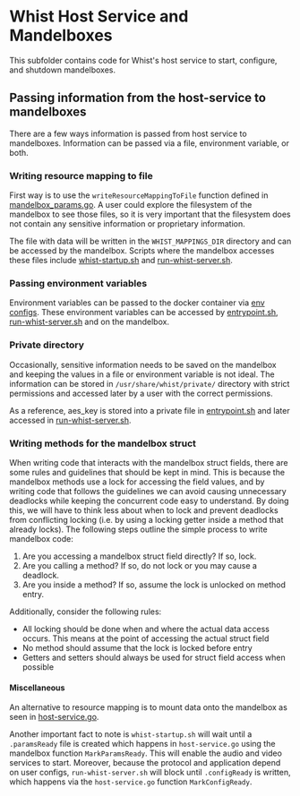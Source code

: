 # Whist Host Service and Mandelboxes

This subfolder contains code for Whist's host service to start, configure, and shutdown mandelboxes.

## Passing information from the host-service to mandelboxes

There are a few ways information is passed from host service to mandelboxes. Information can be passed via a file, environment variable, or both.

### Writing resource mapping to file

First way is to use the `writeResourceMappingToFile` function defined in [mandelbox_params.go](https://github.com/whisthq/whist/blob/dev/host-service/mandelbox/mandelbox_params.go#L73). A user could explore the filesystem of the mandelbox to see those files, so it is very important that the filesystem does not contain any sensitive information or proprietary information.

The file with data will be written in the `WHIST_MAPPINGS_DIR` directory and can be accessed by the mandelbox. Scripts where the mandelbox accesses these files include [whist-startup.sh](https://github.com/whisthq/whist/blob/dev/mandelboxes/base/startup/whist-startup.sh) and [run-whist-server.sh](https://github.com/whisthq/whist/blob/dev/mandelboxes/base/main/run-whist-server.sh#L13).

### Passing environment variables

Environment variables can be passed to the docker container via [env configs](https://github.com/whisthq/whist/blob/dev/host-service/host-service.go#L233). These environment variables can be accessed by [entrypoint.sh](https://github.com/whisthq/whist/blob/dev/mandelboxes/base/startup/entrypoint.sh), [run-whist-server.sh](https://github.com/whisthq/whist/blob/dev/mandelboxes/base/main/run-whist-server.sh#L13) and on the mandelbox.

### Private directory

Occasionally, sensitive information needs to be saved on the mandelbox and keeping the values in a file or environment variable is not ideal. The information can be stored in `/usr/share/whist/private/` directory with strict permissions and accessed later by a user with the correct permissions.

As a reference, aes_key is stored into a private file in [entrypoint.sh](https://github.com/whisthq/whist/blob/dev/mandelboxes/base/startup/entrypoint.sh#L14) and later accessed in [run-whist-server.sh](https://github.com/whisthq/whist/blob/dev/mandelboxes/base/main/run-whist-server.sh#L11).

### Writing methods for the mandelbox struct

When writing code that interacts with the mandelbox struct fields, there are some rules and guidelines that should be kept in mind. This is because the mandelbox methods use a lock for accessing the field values, and by writing code that follows the guidelines we can avoid causing unnecessary deadlocks while keeping the concurrent code easy to understand. By doing this, we will have to think less about when to lock and prevent deadlocks from conflicting locking (i.e. by using a locking getter inside a method that already locks). The following steps outline the simple process to write mandelbox code:

1. Are you accessing a mandelbox struct field directly? If so, lock.
2. Are you calling a method? If so, do not lock or you may cause a deadlock.
3. Are you inside a method? If so, assume the lock is unlocked on method entry.

Additionally, consider the following rules:

- All locking should be done when and where the actual data access occurs. This means at the point of accessing the actual struct field
- No method should assume that the lock is locked before entry
- Getters and setters should always be used for struct field access when possible

#### Miscellaneous

An alternative to resource mapping is to mount data onto the mandelbox as seen in [host-service.go](https://github.com/whisthq/whist/blob/dev/host-service/host-service.go#L564).

Another important fact to note is `whist-startup.sh` will wait until a `.paramsReady` file is created which happens in `host-service.go` using the mandelbox function `MarkParamsReady`. This will enable the audio and video services to start. Moreover, because the protocol and application depend on user configs, `run-whist-server.sh` will block until `.configReady` is written, which happens via the `host-service.go` function `MarkConfigReady`.
